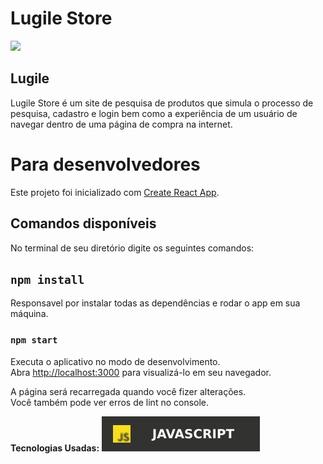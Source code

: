 # Lugile Store

![](../Lugile-projeto2/src/images/logo.png)

## Lugile

Lugile Store é um site de pesquisa de produtos que simula o processo de pesquisa, cadastro e login bem como a experiência de um usuário de navegar dentro de uma página  de compra na internet.


# Para desenvolvedores

Este projeto foi inicializado com [Create React App](https://github.com/facebook/create-react-app).

## Comandos disponíveis

No terminal de seu diretório digite os seguintes comandos:

## `npm install`

Responsavel por instalar todas as dependências e rodar o app em sua máquina.

### `npm start`


Executa o aplicativo no modo de desenvolvimento.\
Abra [http://localhost:3000](http://localhost:3000) para visualizá-lo em seu navegador.


A página será recarregada quando você fizer alterações.\
Você também pode ver erros de lint no console.

**Tecnologias Usadas:**
![](./src/images/javascrip.svg)


